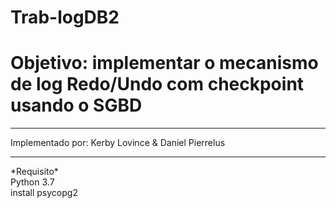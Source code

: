 # Trab-logDB2

# Objetivo: implementar o mecanismo de log Redo/Undo com checkpoint usando o SGBD 
<hr>
Implementado por: Kerby Lovince & Daniel Pierrelus
<hr>
*Requisito*<br>
Python 3.7 <br>
install psycopg2

